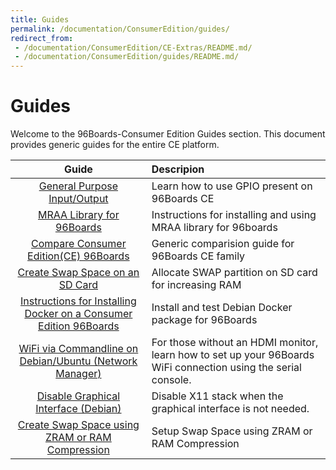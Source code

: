 ```yaml
---
title: Guides
permalink: /documentation/ConsumerEdition/guides/
redirect_from:
 - /documentation/ConsumerEdition/CE-Extras/README.md/
 - /documentation/ConsumerEdition/guides/README.md/
---
```


# Guides

Welcome to the 96Boards-Consumer Edition Guides section. This document provides generic guides for the entire CE platform.

| Guide                                                          | Descripion                                                             |
|:--------------------------------------------------------------:|:-----------------------------------------------------------------------|
| [General Purpose Input/Output](gpio.md)                                      | Learn how to use GPIO present on 96Boards CE  |
| [MRAA Library for 96Boards](mraa/) | Instructions for installing and using MRAA library for 96boards |
| [Compare Consumer Edition(CE) 96Boards](compare_96boards_ce.md) | Generic comparision guide for 96Boards CE family |
| [Create Swap Space on an SD Card](sd_swapspace.md) | Allocate SWAP partition on SD card for increasing RAM |
| [Instructions for Installing Docker on a Consumer Edition 96Boards](docker_ce.md) | Install and test Debian Docker package for 96Boards |
| [WiFi via Commandline on Debian/Ubuntu (Network Manager)](wifi_commandline.md) | For those without an HDMI monitor, learn how to set up your 96Boards WiFi connection using the serial console. |
| [Disable Graphical Interface (Debian)](disable_gui.md) | Disable X11 stack when the graphical interface is not needed. |
| [Create Swap Space using ZRAM or RAM Compression](zram_swapspace.md) | Setup Swap Space using ZRAM or RAM Compression |